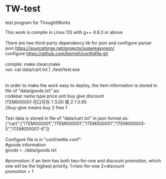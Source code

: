 # TW-test
test program for ThoughtWorks

This work is compile in Linux OS with g++ 4.6.3 or above<br>
<br>
There are two third-party dependency lib for json and configure parser<br>
json		https://sourceforge.net/projects/supereasyjson/<br>
configure	https://github.com/benreh/configfile.git<br>
<br>
complie:  	make clean;make<br>
run:		cat data/cart.txt | ./test/test.exe<br>
<br><br>
In order to make the work easy to deploy, the item information is stored in file of "data/goods.txt" as:<br>
codebar		name		type	price	unit	buy	give	discount<br>
ITEM000001      可口可乐        1       3.00    瓶      2       1       0.95<br>
//buy-give means buy 2 free 1<br>
<br>
Test data is stored in file of "data/cart.txt" in json format as:<br>
{"cart":["ITEM000001","ITEM000001","ITEM000001","ITEM000003-5","ITEM000007-6"]}<br>
<br>
Configure file is in "conf/settle.conf":<br>
\#goods information<br>
goods = ./data/goods.txt<br>
<br>
\#promotion: if an item has both two-for-one and discount promotion, which one will be the highest priority. 1=two-for-one 2=discount<br>
promotion = 1<br>
<br>



